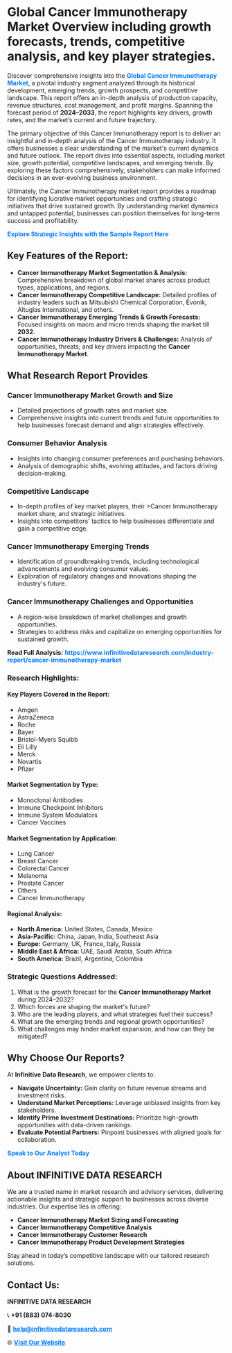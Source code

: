 <h1>Global Cancer Immunotherapy Market Overview including growth forecasts, trends, competitive analysis, and key player strategies.</h1>
<p>
Discover comprehensive insights into the 
<a href="https://www.infinitivedataresearch.com/industry-report/cancer-immunotherapy-market" rel="dofollow" style="color: #007BFF; text-decoration: none;"><strong>Global Cancer Immunotherapy Market</strong></a>, a pivotal industry segment analyzed through its historical development, emerging trends, growth prospects, and competitive landscape. This report offers an in-depth analysis of production capacity, revenue structures, cost management, and profit margins. Spanning the forecast period of <strong>2024–2033</strong>, the report highlights key drivers, growth rates, and the market’s current and future trajectory.
</p>
<p>
The primary objective of this Cancer Immunotherapy report is to deliver an insightful and in-depth analysis of the Cancer Immunotherapy industry. It offers businesses a clear understanding of the market's current dynamics and future outlook. The report dives into essential aspects, including market size, growth potential, competitive landscapes, and emerging trends. By exploring these factors comprehensively, stakeholders can make informed decisions in an ever-evolving business environment.
</p>
<p>
Ultimately, the Cancer Immunotherapy market report provides a roadmap for identifying lucrative market opportunities and crafting strategic initiatives that drive sustained growth. By understanding market dynamics and untapped potential, businesses can position themselves for long-term success and profitability.
</p>
<p>
<a href="https://www.infinitivedataresearch.com/request-sample/reportId=102413" style="color: #007BFF; text-decoration: none;"><strong>Explore Strategic Insights with the Sample Report Here</strong></a>
</p>

<h2>Key Features of the Report:</h2>
<ul>
<li><strong>Cancer Immunotherapy Market Segmentation & Analysis:</strong> Comprehensive breakdown of global market shares across product types, applications, and regions.</li>
<li><strong>Cancer Immunotherapy Competitive Landscape:</strong> Detailed profiles of industry leaders such as Mitsubishi Chemical Corporation, Evonik, Altuglas International, and others.</li>
<li><strong>Cancer Immunotherapy Emerging Trends & Growth Forecasts:</strong> Focused insights on macro and micro trends shaping the market till <strong>2032</strong>.</li>
<li><strong>Cancer Immunotherapy Industry Drivers & Challenges:</strong> Analysis of opportunities, threats, and key drivers impacting the <strong>Cancer Immunotherapy Market</strong>.</li>
</ul>

<h2>What Research Report Provides</h2>
<h3>Cancer Immunotherapy Market Growth and Size</h3>
<ul>
<li>Detailed projections of growth rates and market size.</li>
<li>Comprehensive insights into current trends and future opportunities to help businesses forecast demand and align strategies effectively.</li>
</ul>

<h3>Consumer Behavior Analysis</h3>
<ul>
<li>Insights into changing consumer preferences and purchasing behaviors.</li>
<li>Analysis of demographic shifts, evolving attitudes, and factors driving decision-making.</li>
</ul>

<h3>Competitive Landscape</h3>
<ul>
<li>In-depth profiles of key market players, their >Cancer Immunotherapy market share, and strategic initiatives.</li>
<li>Insights into competitors' tactics to help businesses differentiate and gain a competitive edge.</li>
</ul>

<h3>Cancer Immunotherapy Emerging Trends</h3>
<ul>
<li>Identification of groundbreaking trends, including technological advancements and evolving consumer values.</li>
<li>Exploration of regulatory changes and innovations shaping the industry's future.</li>
</ul>

<h3>Cancer Immunotherapy Challenges and Opportunities</h3>
<ul>
<li>A region-wise breakdown of market challenges and growth opportunities.</li>
<li>Strategies to address risks and capitalize on emerging opportunities for sustained growth.</li>
</ul>
<p><strong>Read Full Analysis:</strong> <a href="https://www.infinitivedataresearch.com/industry-report/cancer-immunotherapy-market" rel="dofollow" style="color: #007BFF; text-decoration: none;"><strong>https://www.infinitivedataresearch.com/industry-report/cancer-immunotherapy-market</strong></a></p>
<h3>Research Highlights:</h3>
<h4>Key Players Covered in the Report:</h4>
<ul><li>Amgen</li><li>AstraZeneca</li><li>Roche</li><li>Bayer</li><li>Bristol-Myers Squibb</li><li>Eli Lilly</li><li>Merck</li><li>Novartis</li><li>Pfizer</li></ul>
<h4>Market Segmentation by Type:</h4>
<ul><li>Monoclonal Antibodies</li><li>Immune Checkpoint Inhibitors</li><li>Immune System Modulators</li><li>Cancer Vaccines</li></ul>
<h4>Market Segmentation by Application:</h4>
<ul><li>Lung Cancer</li><li>Breast Cancer</li><li>Colorectal Cancer</li><li>Melanoma</li><li>Prostate Cancer</li><li>Others</li><li>Cancer Immunotherapy</li></ul>

<h4>Regional Analysis:</h4>
<ul>
<li><strong>North America:</strong> United States, Canada, Mexico</li>
<li><strong>Asia-Pacific:</strong> China, Japan, India, Southeast Asia</li>
<li><strong>Europe:</strong> Germany, UK, France, Italy, Russia</li>
<li><strong>Middle East & Africa:</strong> UAE, Saudi Arabia, South Africa</li>
<li><strong>South America:</strong> Brazil, Argentina, Colombia</li>
</ul>

<h3>Strategic Questions Addressed:</h3>
<ol>
<li>What is the growth forecast for the <strong>Cancer Immunotherapy Market</strong> during 2024–2032?</li>
<li>Which forces are shaping the market's future?</li>
<li>Who are the leading players, and what strategies fuel their success?</li>
<li>What are the emerging trends and regional growth opportunities?</li>
<li>What challenges may hinder market expansion, and how can they be mitigated?</li>
</ol>

<h2>Why Choose Our Reports?</h2>
<p>At <strong>Infinitive Data Research</strong>, we empower clients to:</p>
<ul>
<li><strong>Navigate Uncertainty:</strong> Gain clarity on future revenue streams and investment risks.</li>
<li><strong>Understand Market Perceptions:</strong> Leverage unbiased insights from key stakeholders.</li>
<li><strong>Identify Prime Investment Destinations:</strong> Prioritize high-growth opportunities with data-driven rankings.</li>
<li><strong>Evaluate Potential Partners:</strong> Pinpoint businesses with aligned goals for collaboration.</li>
</ul>
<p><a href="https://www.infinitivedataresearch.com/industry-report/cancer-immunotherapy-market" rel="dofollow" style="color: #007BFF; text-decoration: none;"><strong>Speak to Our Analyst Today</strong></a></p>

<h2>About INFINITIVE DATA RESEARCH</h2>
<p>We are a trusted name in market research and advisory services, delivering actionable insights and strategic support to businesses across diverse industries. Our expertise lies in offering:</p>
<ul>
<li><strong>Cancer Immunotherapy Market Sizing and Forecasting</strong></li>
<li><strong>Cancer Immunotherapy Competitive Analysis</strong></li>
<li><strong>Cancer Immunotherapy Customer Research</strong></li>
<li><strong>Cancer Immunotherapy Product Development Strategies</strong></li>
</ul>
<p>Stay ahead in today’s competitive landscape with our tailored research solutions.</p>

<h2>Contact Us:</h2>
<p><strong>INFINITIVE DATA RESEARCH</strong></p>
<p>📞 <strong>+91 (883) 074-8030</strong></p>
<p>📧 <strong><a href="mailto:help@infinitivedataresearch.com" style="color: #007BFF;">help@infinitivedataresearch.com</a></strong></p>
<p>🌐 <strong><a href="https://www.infinitivedataresearch.com" rel="dofollow" style="color: #007BFF;">Visit Our Website</a></strong></p>